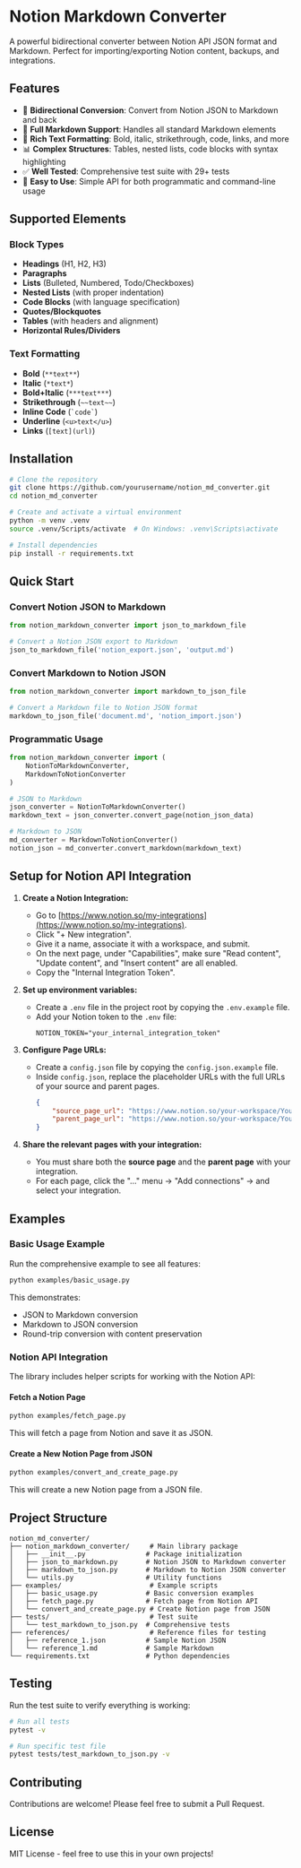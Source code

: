 # Notion Markdown Converter

A powerful bidirectional converter between Notion API JSON format and Markdown. Perfect for importing/exporting Notion content, backups, and integrations.

## Features

- 🔄 **Bidirectional Conversion**: Convert from Notion JSON to Markdown and back
- 📝 **Full Markdown Support**: Handles all standard Markdown elements
- 🎨 **Rich Text Formatting**: Bold, italic, strikethrough, code, links, and more
- 📊 **Complex Structures**: Tables, nested lists, code blocks with syntax highlighting
- ✅ **Well Tested**: Comprehensive test suite with 29+ tests
- 🚀 **Easy to Use**: Simple API for both programmatic and command-line usage

## Supported Elements

### Block Types
- **Headings** (H1, H2, H3)
- **Paragraphs**
- **Lists** (Bulleted, Numbered, Todo/Checkboxes)
- **Nested Lists** (with proper indentation)
- **Code Blocks** (with language specification)
- **Quotes/Blockquotes**
- **Tables** (with headers and alignment)
- **Horizontal Rules/Dividers**

### Text Formatting
- **Bold** (`**text**`)
- **Italic** (`*text*`)
- **Bold+Italic** (`***text***`)
- **Strikethrough** (`~~text~~`)
- **Inline Code** (`` `code` ``)
- **Underline** (`<u>text</u>`)
- **Links** (`[text](url)`)

## Installation

```bash
# Clone the repository
git clone https://github.com/yourusername/notion_md_converter.git
cd notion_md_converter

# Create and activate a virtual environment
python -m venv .venv
source .venv/Scripts/activate  # On Windows: .venv\Scripts\activate

# Install dependencies
pip install -r requirements.txt
```

## Quick Start

### Convert Notion JSON to Markdown

```python
from notion_markdown_converter import json_to_markdown_file

# Convert a Notion JSON export to Markdown
json_to_markdown_file('notion_export.json', 'output.md')
```

### Convert Markdown to Notion JSON

```python
from notion_markdown_converter import markdown_to_json_file

# Convert a Markdown file to Notion JSON format
markdown_to_json_file('document.md', 'notion_import.json')
```

### Programmatic Usage

```python
from notion_markdown_converter import (
    NotionToMarkdownConverter,
    MarkdownToNotionConverter
)

# JSON to Markdown
json_converter = NotionToMarkdownConverter()
markdown_text = json_converter.convert_page(notion_json_data)

# Markdown to JSON
md_converter = MarkdownToNotionConverter()
notion_json = md_converter.convert_markdown(markdown_text)
```

## Setup for Notion API Integration

1.  **Create a Notion Integration:**
    *   Go to [https://www.notion.so/my-integrations](https://www.notion.so/my-integrations).
    *   Click "+ New integration".
    *   Give it a name, associate it with a workspace, and submit.
    *   On the next page, under "Capabilities", make sure "Read content", "Update content", and "Insert content" are all enabled.
    *   Copy the "Internal Integration Token".

2.  **Set up environment variables:**
    *   Create a `.env` file in the project root by copying the `.env.example` file.
    *   Add your Notion token to the `.env` file:
        ```
        NOTION_TOKEN="your_internal_integration_token"
        ```

3.  **Configure Page URLs:**
    *   Create a `config.json` file by copying the `config.json.example` file.
    *   Inside `config.json`, replace the placeholder URLs with the full URLs of your source and parent pages.
        ```json
        {
            "source_page_url": "https://www.notion.so/your-workspace/Your-Source-Page-Title-24a865260e43813180f0e007bc6e0ff3",
            "parent_page_url": "https://www.notion.so/your-workspace/Your-Parent-Page-Title-some-other-id"
        }
        ```

4.  **Share the relevant pages with your integration:**
    *   You must share both the **source page** and the **parent page** with your integration.
    *   For each page, click the "..." menu -> "Add connections" -> and select your integration.

## Examples

### Basic Usage Example

Run the comprehensive example to see all features:

```bash
python examples/basic_usage.py
```

This demonstrates:
- JSON to Markdown conversion
- Markdown to JSON conversion
- Round-trip conversion with content preservation

### Notion API Integration

The library includes helper scripts for working with the Notion API:

#### Fetch a Notion Page

```bash
python examples/fetch_page.py
```

This will fetch a page from Notion and save it as JSON.

#### Create a New Notion Page from JSON

```bash
python examples/convert_and_create_page.py
```

This will create a new Notion page from a JSON file.

## Project Structure

```
notion_md_converter/
├── notion_markdown_converter/     # Main library package
│   ├── __init__.py               # Package initialization
│   ├── json_to_markdown.py       # Notion JSON to Markdown converter
│   ├── markdown_to_json.py       # Markdown to Notion JSON converter
│   └── utils.py                  # Utility functions
├── examples/                      # Example scripts
│   ├── basic_usage.py            # Basic conversion examples
│   ├── fetch_page.py             # Fetch page from Notion API
│   └── convert_and_create_page.py # Create Notion page from JSON
├── tests/                         # Test suite
│   └── test_markdown_to_json.py  # Comprehensive tests
├── references/                    # Reference files for testing
│   ├── reference_1.json          # Sample Notion JSON
│   └── reference_1.md            # Sample Markdown
└── requirements.txt              # Python dependencies
```

## Testing

Run the test suite to verify everything is working:

```bash
# Run all tests
pytest -v

# Run specific test file
pytest tests/test_markdown_to_json.py -v
```

## Contributing

Contributions are welcome! Please feel free to submit a Pull Request.

## License

MIT License - feel free to use this in your own projects!